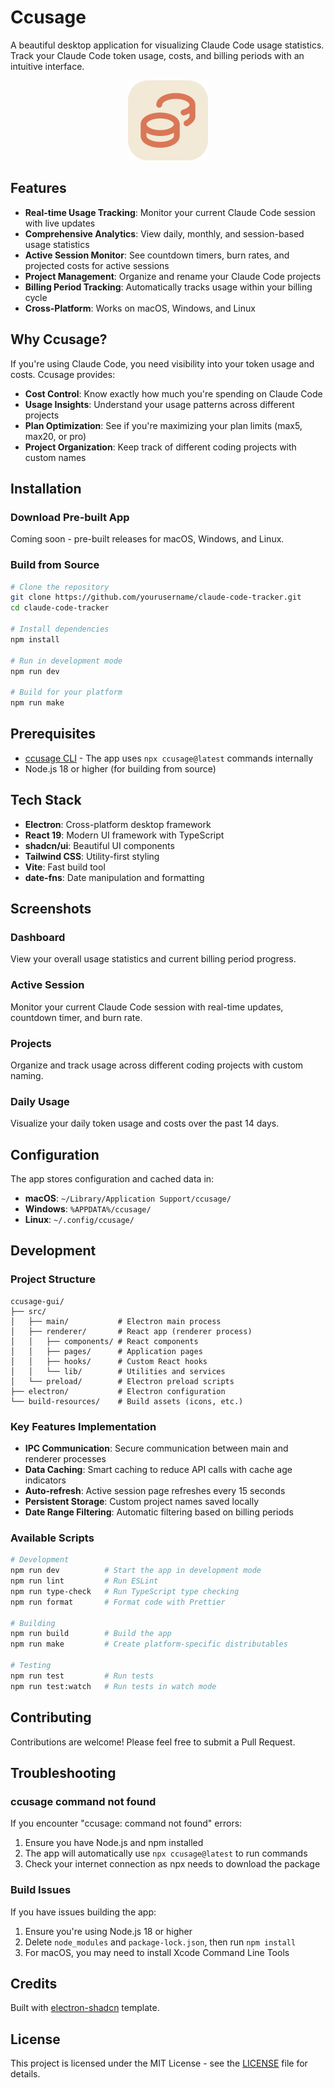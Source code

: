 # Ccusage

A beautiful desktop application for visualizing Claude Code usage statistics. Track your Claude Code token usage, costs, and billing periods with an intuitive interface.

<div align="center">
  <img src="build-resources/icon-256.png" alt="Ccusage Icon" width="128" height="128">
</div>

## Features

- **Real-time Usage Tracking**: Monitor your current Claude Code session with live updates
- **Comprehensive Analytics**: View daily, monthly, and session-based usage statistics
- **Active Session Monitor**: See countdown timers, burn rates, and projected costs for active sessions
- **Project Management**: Organize and rename your Claude Code projects
- **Billing Period Tracking**: Automatically tracks usage within your billing cycle
- **Cross-Platform**: Works on macOS, Windows, and Linux

## Why Ccusage?

If you're using Claude Code, you need visibility into your token usage and costs. Ccusage provides:

- **Cost Control**: Know exactly how much you're spending on Claude Code
- **Usage Insights**: Understand your usage patterns across different projects
- **Plan Optimization**: See if you're maximizing your plan limits (max5, max20, or pro)
- **Project Organization**: Keep track of different coding projects with custom names

## Installation

### Download Pre-built App

Coming soon - pre-built releases for macOS, Windows, and Linux.

### Build from Source

```bash
# Clone the repository
git clone https://github.com/yourusername/claude-code-tracker.git
cd claude-code-tracker

# Install dependencies
npm install

# Run in development mode
npm run dev

# Build for your platform
npm run make
```

## Prerequisites

- [ccusage CLI](https://github.com/claudeai/ccusage) - The app uses `npx ccusage@latest` commands internally
- Node.js 18 or higher (for building from source)

## Tech Stack

- **Electron**: Cross-platform desktop framework
- **React 19**: Modern UI framework with TypeScript
- **shadcn/ui**: Beautiful UI components
- **Tailwind CSS**: Utility-first styling
- **Vite**: Fast build tool
- **date-fns**: Date manipulation and formatting

## Screenshots

### Dashboard
View your overall usage statistics and current billing period progress.

### Active Session
Monitor your current Claude Code session with real-time updates, countdown timer, and burn rate.

### Projects
Organize and track usage across different coding projects with custom naming.

### Daily Usage
Visualize your daily token usage and costs over the past 14 days.

## Configuration

The app stores configuration and cached data in:

- **macOS**: `~/Library/Application Support/ccusage/`
- **Windows**: `%APPDATA%/ccusage/`
- **Linux**: `~/.config/ccusage/`

## Development

### Project Structure

```plaintext
ccusage-gui/
├── src/
│   ├── main/           # Electron main process
│   ├── renderer/       # React app (renderer process)
│   │   ├── components/ # React components
│   │   ├── pages/      # Application pages
│   │   ├── hooks/      # Custom React hooks
│   │   └── lib/        # Utilities and services
│   └── preload/        # Electron preload scripts
├── electron/           # Electron configuration
└── build-resources/    # Build assets (icons, etc.)
```

### Key Features Implementation

- **IPC Communication**: Secure communication between main and renderer processes
- **Data Caching**: Smart caching to reduce API calls with cache age indicators
- **Auto-refresh**: Active session page refreshes every 15 seconds
- **Persistent Storage**: Custom project names saved locally
- **Date Range Filtering**: Automatic filtering based on billing periods

### Available Scripts

```bash
# Development
npm run dev          # Start the app in development mode
npm run lint         # Run ESLint
npm run type-check   # Run TypeScript type checking
npm run format       # Format code with Prettier

# Building
npm run build        # Build the app
npm run make         # Create platform-specific distributables

# Testing
npm run test         # Run tests
npm run test:watch   # Run tests in watch mode
```

## Contributing

Contributions are welcome! Please feel free to submit a Pull Request.

## Troubleshooting

### ccusage command not found

If you encounter "ccusage: command not found" errors:

1. Ensure you have Node.js and npm installed
2. The app will automatically use `npx ccusage@latest` to run commands
3. Check your internet connection as npx needs to download the package

### Build Issues

If you have issues building the app:

1. Ensure you're using Node.js 18 or higher
2. Delete `node_modules` and `package-lock.json`, then run `npm install`
3. For macOS, you may need to install Xcode Command Line Tools

## Credits

Built with [electron-shadcn](https://github.com/LuanRoger/electron-shadcn) template.

## License

This project is licensed under the MIT License - see the [LICENSE](LICENSE) file for details.
